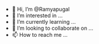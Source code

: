 - 👋 Hi, I’m @Ramyapugal
- 👀 I’m interested in ...
- 🌱 I’m currently learning ...
- 💞️ I’m looking to collaborate on ...
- 📫 How to reach me ...

<!---
Ramyapugal/Ramyapugal is a ✨ special ✨ repository because its `README.md` (this file) appears on your GitHub profile.
You can click the Preview link to take a look at your changes.
--->
